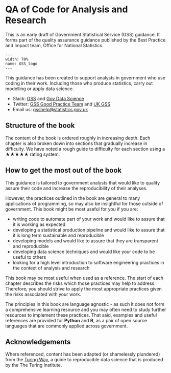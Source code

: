 
# QA of Code for Analysis and Research

This is an early draft of Government Statistical Service (GSS) guidance.
It forms part of the quality assurance guidance published by the Best Practice and Impact team, Office for National Statistics.


```{figure} ./_static/GSS_logo.jpg
---
width: 70%
name: GSS_logo
---
```


This guidance has been created to support analysts in government who use coding in their work. Including those who produce statistics, carry out modelling or apply data science.

- Slack: [GSS](https://gov-stats-service.slack.com) and [Gov Data Science](https://govdatascience.slack.com)
- Twitter: [GSS Good Practice Team](https://twitter.com/gssgoodpractice) and [UK GSS](https://twitter.com/ukgss)
- Email us: [gsshelp@statistics.gov.uk](mailto:gsshelp@statistics.gov.uk)


## Structure of the book

The content of the book is ordered roughly in increasing depth. Each chapter is also broken down into sections that gradually increase in difficulty. 
We have noted a rough guide to difficulty for each section using a ★★★★★ rating system.


## How to get the most out of the book

This guidance is tailored to government analysts that would like to quality assure their code and increase the reproducibility of their analyses.

However, the practices outlined in the book are general to many applications of programming, so may also be insightful for those outside of government.
This book might be most useful for you if you are:

- writing code to automate part of your work and would like to assure that it is working as expected
- developing a statistical production pipeline and would like to assure that it is long term sustainable and reproducible
- developing models and would like to assure that they are transparent and reproducible
- developing data science techniques and would like your code to be useful to others
- looking for a high level introduction to software engineering practices in the context of analysis and research

This book may be most useful when used as a reference. The start of each chapter describes the risks which those practices may help to address.
Therefore, you should strive to apply the most appropriate practices given the risks associated with your work.

The principles in this book are language agnostic - as such it does not form a comprehensive learning resource and you may often need to study further resources to implement these practices.
That said, examples and useful references are provided for **Python** and **R**, as a pair of open source languages that are commonly applied across government.


## Acknowledgements

Where referenced, content has been adapted (or shamelessly plundered) from the [Turing Way](https://the-turing-way.netlify.com), a guide to reproducible data science that is produced by the The Turing Institute.

